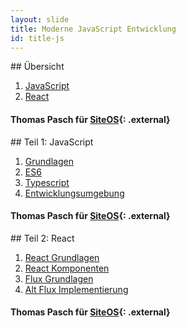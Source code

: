 ```yaml
---
layout: slide
title: Moderne JavaScript Entwicklung
id: title-js
---
```

<section markdown="1">
## Übersicht

1. [JavaScript](#/0/1)
1. [React](#/0/2)

#### Thomas Pasch für [SiteOS](http://siteos.de/){: .external}
</section>
<section markdown="1">
## Teil 1: JavaScript

1. [Grundlagen](#/1)
1. [ES6](#/17)
1. [Typescript](#/31)
1. [Entwicklungsumgebung](#/36)

#### Thomas Pasch für [SiteOS](http://siteos.de/){: .external}
</section>
<section markdown="1">
## Teil 2: React

1. [React Grundlagen](#/44)
1. [React Komponenten](#/49)
1. [Flux Grundlagen](#/56)
1. [Alt Flux Implementierung](#/62)

#### Thomas Pasch für [SiteOS](http://siteos.de/){: .external}
</section>
